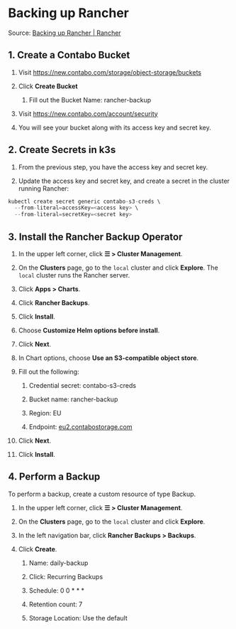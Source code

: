 # Backing up Rancher

Source: [Backing up Rancher | Rancher](https://ranchermanager.docs.rancher.com/how-to-guides/new-user-guides/backup-restore-and-disaster-recovery/back-up-rancher)

## 1\. Create a Contabo Bucket

1. Visit <https://new.contabo.com/storage/object-storage/buckets>

2. Click **Create Bucket**

   1. Fill out the Bucket Name: rancher-backup

3. Visit <https://new.contabo.com/account/security>

4. You will see your bucket along with its access key and secret key.

## 2\. Create Secrets in k3s

1. From the previous step, you have the access key and secret key.

2. Update the access key and secret key, and create a secret in the cluster running Rancher:

```java
kubectl create secret generic contabo-s3-creds \
  --from-literal=accessKey=<access key> \
  --from-literal=secretKey=<secret key>
```

## 3\. Install the Rancher Backup Operator

1. In the upper left corner, click **☰ > Cluster Management**.

2. On the **Clusters** page, go to the `local` cluster and click **Explore**. The `local` cluster runs the Rancher server.

3. Click **Apps > Charts**.

4. Click **Rancher Backups**.

5. Click **Install**.

6. Choose **Customize Helm options before install**.

7. Click **Next**.

8. In Chart options, choose **Use an S3-compatible object store**.

9. Fill out the following:

   1. Credential secret: contabo-s3-creds

   2. Bucket name: rancher-backup

   3. Region: EU

   4. Endpoint: [eu2.contabostorage.com](http://eu2.contabostorage.com)

10. Click **Next**.

11. Click **Install**.

## 4\. Perform a Backup

To perform a backup, create a custom resource of type Backup.

1. In the upper left corner, click **☰ > Cluster Management**.

2. On the **Clusters** page, go to the `local` cluster and click **Explore**.

3. In the left navigation bar, click **Rancher Backups > Backups**.

4. Click **Create**.

   1. Name: daily-backup

   2. Click: Recurring Backups

   3. Schedule: 0 0 \* \* \*

   4. Retention count: 7

   5. Storage Location: Use the default
